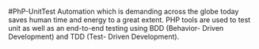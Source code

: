 #PhP-UnitTest 
Automation which is demanding across the globe today saves human time and energy to a great extent. PHP tools are used to test unit as well as an end-to-end testing using BDD (Behavior- Driven Development) and TDD (Test- Driven Development).
